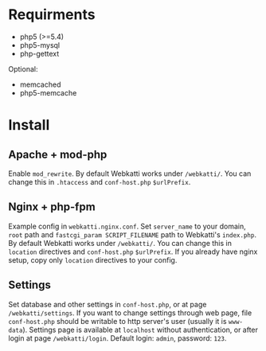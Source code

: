 # Requirments

* php5 (>=5.4)
* php5-mysql
* php-gettext

Optional:

* memcached
* php5-memcache

# Install

## Apache + mod-php

Enable `mod_rewrite`.
By default Webkatti works under `/webkatti/`. You can change this in `.htaccess` and `conf-host.php` `$urlPrefix`.

## Nginx + php-fpm

Example config in `webkatti.nginx.conf`.
Set `server_name` to your domain, `root` path and `fastcgi_param SCRIPT_FILENAME` path to Webkatti's `index.php`.
By default Webkatti works under `/webkatti/`. You can change this in `location` directives and `conf-host.php` `$urlPrefix`.
If you already have nginx setup, copy only `location` directives to your config.

## Settings

Set database and other settings in `conf-host.php`, or at page `/webkatti/settings`.
If you want to change settings through web page, file `conf-host.php` should be writable to http server's user (usually it is `www-data`).
Settings page is available at `localhost` without authentication, or after login at page `/webkatti/login`.
Default login: `admin`, password: `123`.
